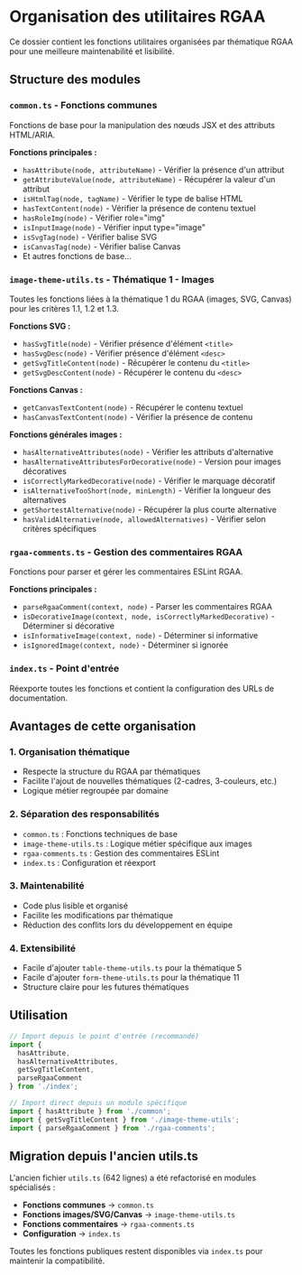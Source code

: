 # Organisation des utilitaires RGAA

Ce dossier contient les fonctions utilitaires organisées par thématique RGAA pour une meilleure maintenabilité et lisibilité.

## Structure des modules

### `common.ts` - Fonctions communes
Fonctions de base pour la manipulation des nœuds JSX et des attributs HTML/ARIA.

**Fonctions principales :**
- `hasAttribute(node, attributeName)` - Vérifier la présence d'un attribut
- `getAttributeValue(node, attributeName)` - Récupérer la valeur d'un attribut
- `isHtmlTag(node, tagName)` - Vérifier le type de balise HTML
- `hasTextContent(node)` - Vérifier la présence de contenu textuel
- `hasRoleImg(node)` - Vérifier role="img"
- `isInputImage(node)` - Vérifier input type="image"
- `isSvgTag(node)` - Vérifier balise SVG
- `isCanvasTag(node)` - Vérifier balise Canvas
- Et autres fonctions de base...

### `image-theme-utils.ts` - Thématique 1 - Images
Toutes les fonctions liées à la thématique 1 du RGAA (images, SVG, Canvas) pour les critères 1.1, 1.2 et 1.3.

**Fonctions SVG :**
- `hasSvgTitle(node)` - Vérifier présence d'élément `<title>`
- `hasSvgDesc(node)` - Vérifier présence d'élément `<desc>`
- `getSvgTitleContent(node)` - Récupérer le contenu du `<title>`
- `getSvgDescContent(node)` - Récupérer le contenu du `<desc>`

**Fonctions Canvas :**
- `getCanvasTextContent(node)` - Récupérer le contenu textuel
- `hasCanvasTextContent(node)` - Vérifier la présence de contenu

**Fonctions générales images :**
- `hasAlternativeAttributes(node)` - Vérifier les attributs d'alternative
- `hasAlternativeAttributesForDecorative(node)` - Version pour images décoratives
- `isCorrectlyMarkedDecorative(node)` - Vérifier le marquage décoratif
- `isAlternativeTooShort(node, minLength)` - Vérifier la longueur des alternatives
- `getShortestAlternative(node)` - Récupérer la plus courte alternative
- `hasValidAlternative(node, allowedAlternatives)` - Vérifier selon critères spécifiques

### `rgaa-comments.ts` - Gestion des commentaires RGAA
Fonctions pour parser et gérer les commentaires ESLint RGAA.

**Fonctions principales :**
- `parseRgaaComment(context, node)` - Parser les commentaires RGAA
- `isDecorativeImage(context, node, isCorrectlyMarkedDecorative)` - Déterminer si décorative
- `isInformativeImage(context, node)` - Déterminer si informative
- `isIgnoredImage(context, node)` - Déterminer si ignorée

### `index.ts` - Point d'entrée
Réexporte toutes les fonctions et contient la configuration des URLs de documentation.

## Avantages de cette organisation

### 1. **Organisation thématique**
- Respecte la structure du RGAA par thématiques
- Facilite l'ajout de nouvelles thématiques (2-cadres, 3-couleurs, etc.)
- Logique métier regroupée par domaine

### 2. **Séparation des responsabilités**
- `common.ts` : Fonctions techniques de base
- `image-theme-utils.ts` : Logique métier spécifique aux images
- `rgaa-comments.ts` : Gestion des commentaires ESLint
- `index.ts` : Configuration et réexport

### 3. **Maintenabilité**
- Code plus lisible et organisé
- Facilite les modifications par thématique
- Réduction des conflits lors du développement en équipe

### 4. **Extensibilité**
- Facile d'ajouter `table-theme-utils.ts` pour la thématique 5
- Facile d'ajouter `form-theme-utils.ts` pour la thématique 11
- Structure claire pour les futures thématiques

## Utilisation

```typescript
// Import depuis le point d'entrée (recommandé)
import { 
  hasAttribute, 
  hasAlternativeAttributes, 
  getSvgTitleContent,
  parseRgaaComment 
} from './index';

// Import direct depuis un module spécifique
import { hasAttribute } from './common';
import { getSvgTitleContent } from './image-theme-utils';
import { parseRgaaComment } from './rgaa-comments';
```

## Migration depuis l'ancien utils.ts

L'ancien fichier `utils.ts` (642 lignes) a été refactorisé en modules spécialisés :

- **Fonctions communes** → `common.ts`
- **Fonctions images/SVG/Canvas** → `image-theme-utils.ts`
- **Fonctions commentaires** → `rgaa-comments.ts`
- **Configuration** → `index.ts`

Toutes les fonctions publiques restent disponibles via `index.ts` pour maintenir la compatibilité.
